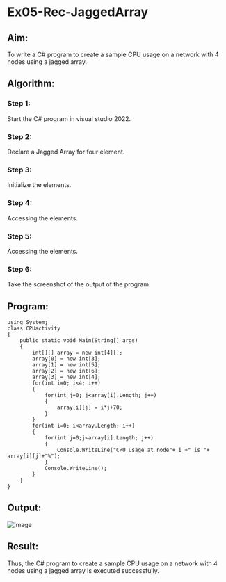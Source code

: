 # Ex05-Rec-JaggedArray
## Aim:
To write a C# program to create a sample CPU usage on a network with 4 nodes using a jagged array.
## Algorithm:
### Step 1:
Start the C# program in visual studio 2022.


### Step 2:
Declare a Jagged Array for four element.


### Step 3:
Initialize the elements.


### Step 4:
Accessing the elements.


### Step 5:
Accessing the elements.


### Step 6:
Take the screenshot of the output of the program.

## Program:

```
using System;
class CPUactivity
{
    public static void Main(String[] args)
    {
        int[][] array = new int[4][];
        array[0] = new int[3];
        array[1] = new int[5];
        array[2] = new int[6];
        array[3] = new int[4];
        for(int i=0; i<4; i++)
        {
            for(int j=0; j<array[i].Length; j++)
            {
                array[i][j] = i*j+70;
            }
        }
        for(int i=0; i<array.Length; i++)
        {
            for(int j=0;j<array[i].Length; j++)
            {
                Console.WriteLine("CPU usage at node"+ i +" is "+ array[i][j]+"%");
            }
            Console.WriteLine();
        }
    }
}
```
## Output:
![image](https://user-images.githubusercontent.com/75241366/167247167-3add923e-2b5e-4d35-83ea-c00fba3117e5.png)


## Result:
Thus, the C# program to create a sample CPU usage on a network with 4 nodes using a jagged array is executed successfully.
